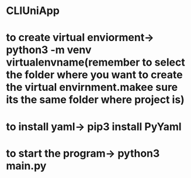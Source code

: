 # CLIUniApp
# to create virtual enviorment-> python3 -m venv virtualenvname(remember to select the folder where you want to create the virtual envirnment.makee sure its the same folder where project is)
# to install yaml-> pip3 install PyYaml
# to start the program->  python3 main.py